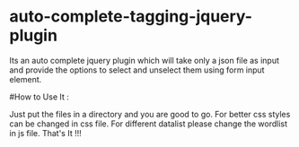 # auto-complete-tagging-jquery-plugin
Its an auto complete jquery plugin which will take only a json file as input and provide the options to select and unselect them using form input element.

#How to Use It : 

Just put the files in a directory and you are good to go. 
For better css styles can be changed in css file.
For different datalist please change the wordlist in js file.
That's It !!! 
